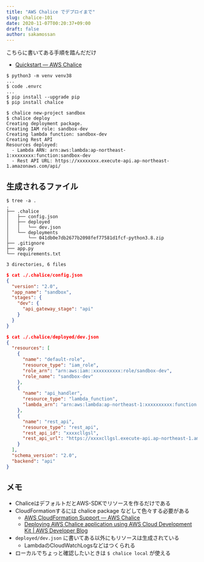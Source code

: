 ```yaml
---
title: "AWS Chalice でデプロイまで"
slug: chalice-101
date: 2020-11-07T00:20:37+09:00
draft: false
author: sakamossan
---
```


こちらに書いてある手順を踏んだだけ

- [Quickstart — AWS Chalice](https://aws.github.io/chalice/quickstart.html)

```console
$ python3 -m venv venv38
...
$ code .envrc
...
$ pip install --upgrade pip
$ pip install chalice
```

```console
$ chalice new-project sandbox
$ chalice deploy
Creating deployment package.
Creating IAM role: sandbox-dev
Creating lambda function: sandbox-dev
Creating Rest API
Resources deployed:
  - Lambda ARN: arn:aws:lambda:ap-northeast-1:xxxxxxxx:function:sandbox-dev
  - Rest API URL: https://xxxxxxxx.execute-api.ap-northeast-1.amazonaws.com/api/
```

## 生成されるファイル

```console
$ tree -a .
.
├── .chalice
│   ├── config.json
│   ├── deployed
│   │   └── dev.json
│   └── deployments
│       └── 041db0e7db2677b2098fef77581d1fcf-python3.8.zip
├── .gitignore
├── app.py
└── requirements.txt

3 directories, 6 files
```

```json
$ cat ./.chalice/config.json
{
  "version": "2.0",
  "app_name": "sandbox",
  "stages": {
    "dev": {
      "api_gateway_stage": "api"
    }
  }
}
```

```json
$ cat ./.chalice/deployed/dev.json
{
  "resources": [
    {
      "name": "default-role",
      "resource_type": "iam_role",
      "role_arn": "arn:aws:iam::xxxxxxxxxx:role/sandbox-dev",
      "role_name": "sandbox-dev"
    },
    {
      "name": "api_handler",
      "resource_type": "lambda_function",
      "lambda_arn": "arn:aws:lambda:ap-northeast-1:xxxxxxxxxx:function:sandbox-dev"
    },
    {
      "name": "rest_api",
      "resource_type": "rest_api",
      "rest_api_id": "xxxxcllgsl",
      "rest_api_url": "https://xxxxcllgsl.execute-api.ap-northeast-1.amazonaws.com/api/"
    }
  ],
  "schema_version": "2.0",
  "backend": "api"
}
```

## メモ

- ChaliceはデフォルトだとAWS-SDKでリソースを作るだけである
- CloudFormationするには chalice package などして色々する必要がある
    - [AWS CloudFormation Support — AWS Chalice](https://aws.github.io/chalice/topics/cfn.html?highlight=config%20json)
    - [Deploying AWS Chalice application using AWS Cloud Development Kit | AWS Developer Blog](https://aws.amazon.com/jp/blogs/developer/deploying-aws-chalice-application-using-aws-cloud-development-kit/)
- `deployed/dev.json` に書いてある以外にもリソースは生成されている
    - LambdaのCloudWatchLogsなどはつくられる
- ローカルでちょっと確認したいときは `$ chalice local` が使える